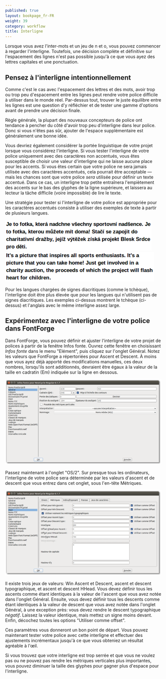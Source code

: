 ```yaml
---
published: true
layout: bookpage_fr-FR
weight: 39
category: workflow
title: Interligne
---
```


Lorsque vous avez l'inter-mots et un jeu de n et o, vous pouvez commencer à regarder l'interligne. Toutefois, une décision complète et définitive sur l'espacement des lignes n'est pas possible jusqu'à ce que vous ayez des lettres capitales et une ponctuation.

## Pensez à l'interligne intentionnellement

Comme c'est le cas avec l'espacement des lettres et des mots, avoir trop ou trop peu d'espacement entre les lignes peut rendre votre police difficile à utiliser dans le monde réel. Par-dessus tout, trouver le juste équilibre entre les lignes est une question d'y réfléchier et de tester une gamme d'options avant de prendre une décision finale.

Règle générale, la plupart des nouveaux concepteurs de police ont tendance à pencher du côté d'avoir trop peu d'interligne dans leur police. Donc si vous n'êtes pas sûr, ajouter de l'espace supplémentaire est généralement une bonne idée.

Vous devriez également considérer la portée linguistique de votre projet lorsque vous considérez l'interligne. Si vous tester l'interligne de votre police uniquement avec des caractères non accentués, vous êtes susceptible de choisir une valeur d'interligne qui ne laisse aucune place pour les accents. Si vous êtes certain que votre police ne sera jamais utilisée avec des caractères accentués, cela pourrait être acceptable — mais les chances sont que votre police <em>sera</em> utilisée pour définir un texte accentué. Dans ce cas, un interligne trop petite entraînera l'empiètement des accents sur le bas des glyphes de la ligne supérieure, et laissera au lecteur la tâche difficile (voire impossible) de lire le texte.

Une stratégie pour tester si l'interligne de votre police est appropriée pour les caractères accentués consiste à utiliser des exemples de texte à partir de plusieurs langues.

<img src="images/Selection_043.png" alt="" height="100" width="472">

<img src="images/Selection_044_1.png" alt="" height="96" width="481">

Pour les langues chargées de signes diacritiques (comme le tchèque), l'interligne doit être plus élevée que pour les langues qui n'utilisent pas de signes diacritiques. Les exemples ci-dessus montrent le tchèque (ci-dessus) et l'anglais avec le même interligne assez large.

## Expérimentez avec l'interligne de votre police dans FontForge

Dans FontForge, vous pouvez définir et ajuster l'interligne de votre projet de polices à partir de la fenêtre Infos fonte. Ouvrez cette fenêtre en choisissant <em>Infos fonte</em> dans le menu "Elément", puis cliquez sur l'onglet Général. Notez les valeurs que FontForge a répertoriées pour Ascent et Descent. À moins que vous ayez déjà apporté des modifications manuelles, ces deux nombres, lorsqu'ils sont additionnés, devraient être égaux à la valeur de la taille en cadratin (Em) indiquée sur la ligne en dessous.

<img src="images/fontinfo-generl-fr-FR.png" alt="">

Passez maintenant à l'onglet "OS/2". Sur presque tous les ordinateurs, l'interligne de votre police sera déterminée par les valeurs d'ascent et de descent que vous entrez dans cet onglet, sous l'en-tête Métriques.

<img src="images/ascents-descents-fr-FR.png" alt="">

Il existe trois jeux de valeurs: Win Ascent et Descent, ascent et descent typographique, et ascent et descent HHead. Vous devez définir tous les ascents comme étant identiques à la valeur de l'ascent que vous avez notée dans l'onglet Général. Ensuite, vous devez définir tous les descents comme étant identiques à la valeur de descent que vous avez notée dans l'onglet Général, à une exception près: vous devez rendre le descent typographique <em>négatif</em>. Laissez la valeur identique, mais mettez un signe moins devant. Enfin, décochez toutes les options "Utiliser comme offset".

Ces paramètres vous donneront un bon point de départ. Vous pouvez maintenant tester votre police avec cette interligne et effectuer des ajustements incrémentaux jusqu'à ce que vous obteniez un résultat agréable à l'œil.

Si vous trouvez que votre interligne est trop serrée et que vous ne voulez pas ou ne pouvez pas rendre les métriques verticales plus importantes, vous pouvez diminuer la taille des glyphes pour gagner plus d'espace pour l'interligne.
